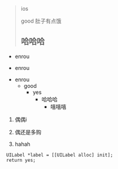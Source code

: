 > ios
>
> good
> 肚子有点饿
>## 哈哈哈
* enrou
+ enrou
- enrou
    - good
        + yes
            + 哈哈哈
                * 嘻嘻嘻
1. 偶偶i
2. 偶还是多购
            
                    


3. hahah




```
UILabel *label = [[UILabel alloc] init];
return yes;

```


